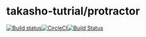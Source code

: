 # takasho-tutrial/protractor
[![Build status](https://ci.appveyor.com/api/projects/status/p8vwp9i8s3jjv28h/branch/master?svg=true)](https://ci.appveyor.com/project/taka-sho/protractor/branch/master)[![CircleCI](https://circleci.com/gh/takasho-tutrial/protractor/tree/master.svg?style=svg)](https://circleci.com/gh/takasho-tutrial/protractor/tree/master)[![Build Status](https://travis-ci.org/takasho-tutrial/protractor.svg?branch=master)](https://travis-ci.org/takasho-tutrial/protractor)

